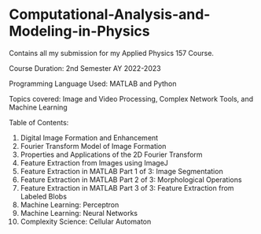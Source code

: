 # Computational-Analysis-and-Modeling-in-Physics
Contains all my submission for my Applied Physics 157 Course.

Course Duration: 2nd Semester AY 2022-2023

Programming Language Used: MATLAB and Python

Topics covered:
Image and Video Processing, Complex Network Tools, and Machine Learning

Table of Contents:

1. Digital Image Formation and Enhancement
2. Fourier Transform Model of Image Formation 
3. Properties and Applications of the 2D Fourier Transform
4. Feature Extraction from Images using ImageJ
5. Feature Extraction in MATLAB Part 1 of 3: Image Segmentation
6. Feature Extraction in MATLAB Part 2 of 3: Morphological Operations
7. Feature Extraction in MATLAB Part 3 of 3: Feature Extraction from Labeled Blobs
8. Machine Learning: Perceptron
9. Machine Learning: Neural Networks 
10. Complexity Science: Cellular Automaton

